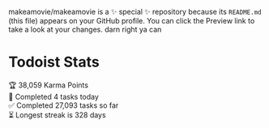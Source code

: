 makeamovie/makeamovie is a ✨ special ✨ repository because its `README.md` (this file) appears on your GitHub profile.
You can click the Preview link to take a look at your changes. darn right ya can

# Todoist Stats

<!-- TODO-IST:START -->
🏆  38,059 Karma Points           
🌸  Completed 4 tasks today           
✅  Completed 27,093 tasks so far           
⏳  Longest streak is 328 days
<!-- TODO-IST:END -->